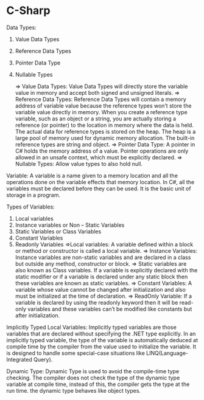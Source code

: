 # C-Sharp

 Data Types:
1. Value Data Types
2. Reference Data Types
3. Pointer Data Type
4. Nullable Types

   => Value Data Types: Value Data Types will directly store the variable value in memory and accept both signed and unsigned literals.
   => Reference Data Types: Reference Data Types will contain a memory address of variable value because the reference types won’t store the variable value directly in memory. When you create a reference type variable, such as an object or a string, you are actually storing a reference (or pointer) to the location in memory where the data is held. The actual data for reference types is stored on the heap. The heap is a large pool of memory used for dynamic memory allocation. The built-in reference types are string and object.
   => Pointer Data Type: A pointer in C# holds the memory address of a value. Pointer operations are only allowed in an unsafe context, which must be explicitly declared.
   => Nullable Types: Allow value types to also hold null.

Variable: A variable is a name given to a memory location and all the operations done on the variable effects that memory location. In C#, all the variables must be declared before they can be used. It is the basic unit of storage in a program.

Types of Variables: 
1. Local variables
2. Instance variables or Non – Static Variables
3. Static Variables or Class Variables
4. Constant Variables
5. Readonly Variables
   =>Local variables: A variable defined within a block or method or constructor is called a local variable.
   => Instance Variables: Instance variables are non-static variables and are declared in a class but outside any method, constructor or block.
   => Static variables are also known as Class variables. If a variable is explicitly declared with the static modifier or if a variable is declared under any static block then these variables are known as static variables.
   => Constant Variables: A variable whose value cannot be changed after initialization and also must be initialized at the time of declaration.
   => ReadOnly Variable: If a variable is declared by using the readonly keyword then it will be read-only variables and these variables can’t be modified like constants but after initialization.

Implicitly Typed Local Variables: Implicitly typed variables are those variables that are declared without specifying the .NET type explicitly. In an implicitly typed variable, the type of the variable is automatically deduced at compile time by the compiler from the value used to initialize the variable. It is designed to handle some special-case situations like LINQ(Language-Integrated Query).

Dynamic Type: Dynamic Type is used to avoid the compile-time type checking. The compiler does not check the type of the dynamic type variable at compile time, instead of this, the compiler gets the type at the run time. the dynamic type behaves like object types.
   
